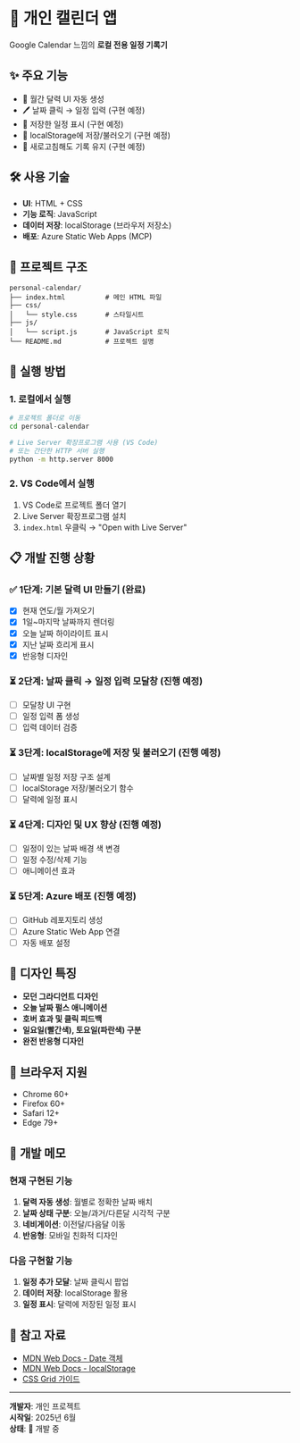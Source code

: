 # 📅 개인 캘린더 앱

Google Calendar 느낌의 **로컬 전용 일정 기록기**

## ✨ 주요 기능

- 📅 월간 달력 UI 자동 생성
- 🖊️ 날짜 클릭 → 일정 입력 (구현 예정)
- 📌 저장한 일정 표시 (구현 예정)
- 🧠 localStorage에 저장/불러오기 (구현 예정)
- 🔄 새로고침해도 기록 유지 (구현 예정)

## 🛠️ 사용 기술

- **UI**: HTML + CSS
- **기능 로직**: JavaScript
- **데이터 저장**: localStorage (브라우저 저장소)
- **배포**: Azure Static Web Apps (MCP)

## 📂 프로젝트 구조

```
personal-calendar/
├── index.html          # 메인 HTML 파일
├── css/
│   └── style.css       # 스타일시트
├── js/
│   └── script.js       # JavaScript 로직
└── README.md           # 프로젝트 설명
```

## 🚀 실행 방법

### 1. 로컬에서 실행
```bash
# 프로젝트 폴더로 이동
cd personal-calendar

# Live Server 확장프로그램 사용 (VS Code)
# 또는 간단한 HTTP 서버 실행
python -m http.server 8000
```

### 2. VS Code에서 실행
1. VS Code로 프로젝트 폴더 열기
2. Live Server 확장프로그램 설치
3. `index.html` 우클릭 → "Open with Live Server"

## 📋 개발 진행 상황

### ✅ 1단계: 기본 달력 UI 만들기 (완료)
- [x] 현재 연도/월 가져오기
- [x] 1일~마지막 날짜까지 렌더링
- [x] 오늘 날짜 하이라이트 표시
- [x] 지난 날짜 흐리게 표시
- [x] 반응형 디자인

### ⏳ 2단계: 날짜 클릭 → 일정 입력 모달창 (진행 예정)
- [ ] 모달창 UI 구현
- [ ] 일정 입력 폼 생성
- [ ] 입력 데이터 검증

### ⏳ 3단계: localStorage에 저장 및 불러오기 (진행 예정)
- [ ] 날짜별 일정 저장 구조 설계
- [ ] localStorage 저장/불러오기 함수
- [ ] 달력에 일정 표시

### ⏳ 4단계: 디자인 및 UX 향상 (진행 예정)
- [ ] 일정이 있는 날짜 배경 색 변경
- [ ] 일정 수정/삭제 기능
- [ ] 애니메이션 효과

### ⏳ 5단계: Azure 배포 (진행 예정)
- [ ] GitHub 레포지토리 생성
- [ ] Azure Static Web App 연결
- [ ] 자동 배포 설정

## 🎨 디자인 특징

- **모던 그라디언트 디자인**
- **오늘 날짜 펄스 애니메이션**
- **호버 효과 및 클릭 피드백**
- **일요일(빨간색), 토요일(파란색) 구분**
- **완전 반응형 디자인**

## 📱 브라우저 지원

- Chrome 60+
- Firefox 60+
- Safari 12+
- Edge 79+

## 📝 개발 메모

### 현재 구현된 기능
1. **달력 자동 생성**: 월별로 정확한 날짜 배치
2. **날짜 상태 구분**: 오늘/과거/다른달 시각적 구분
3. **네비게이션**: 이전달/다음달 이동
4. **반응형**: 모바일 친화적 디자인

### 다음 구현할 기능
1. **일정 추가 모달**: 날짜 클릭시 팝업
2. **데이터 저장**: localStorage 활용
3. **일정 표시**: 달력에 저장된 일정 표시

## 🔗 참고 자료

- [MDN Web Docs - Date 객체](https://developer.mozilla.org/ko/docs/Web/JavaScript/Reference/Global_Objects/Date)
- [MDN Web Docs - localStorage](https://developer.mozilla.org/ko/docs/Web/API/Window/localStorage)
- [CSS Grid 가이드](https://developer.mozilla.org/ko/docs/Web/CSS/CSS_Grid_Layout)

---

**개발자**: 개인 프로젝트  
**시작일**: 2025년 6월  
**상태**: 🚧 개발 중